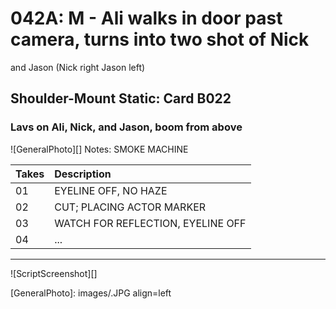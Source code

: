 # 042A: M - Ali walks in door past camera, turns into two shot of Nickand Jason (Nick right Jason left)

## Shoulder-Mount Static: Card B022

### Lavs on Ali, Nick, and Jason, boom from above

![GeneralPhoto][]
Notes: SMOKE MACHINE

| Takes | Description |
|:---|:----|
| 01 | EYELINE OFF, NO HAZE |
| 02 | CUT; PLACING ACTOR MARKER |
| 03 | WATCH FOR REFLECTION, EYELINE OFF |
| 04 | ... |

----

![ScriptScreenshot][]


[GeneralPhoto]:  images/.JPG align=left
